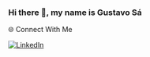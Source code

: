 ### Hi there 👋, my name is Gustavo Sá

🌐 Connect With Me

[![LinkedIn](https://img.shields.io/badge/LinkedIn-0077B5?style=for-the-badge&logo=linkedin&logoColor=white)](https://www.linkedin.com/in/gustavo-de-sa-ferreira/)
